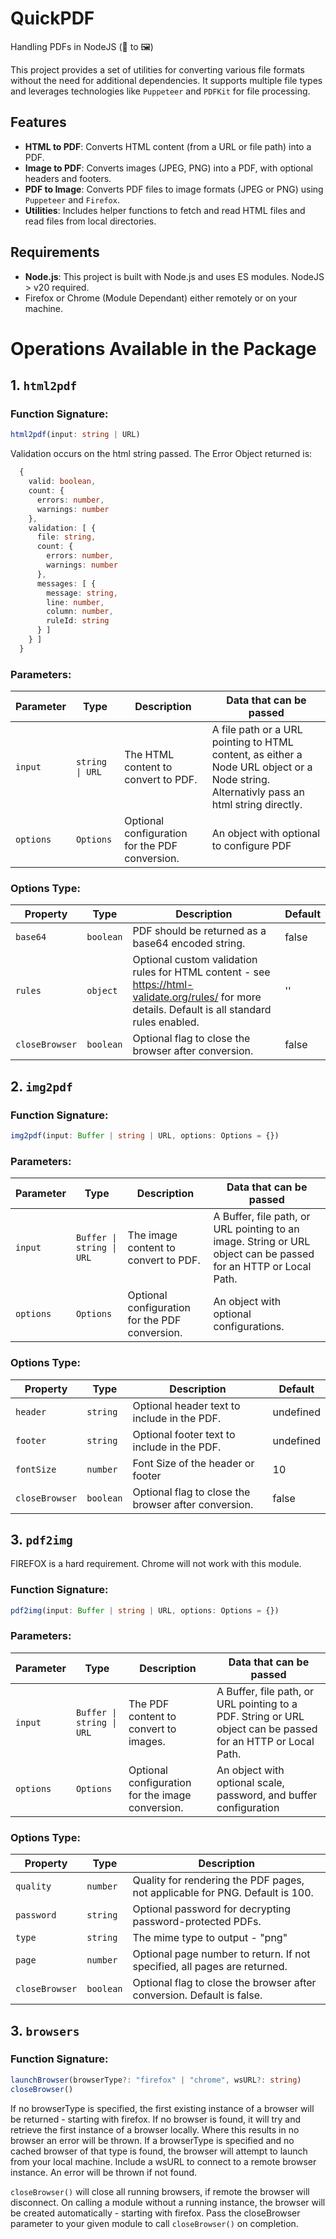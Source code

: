 # QuickPDF

Handling PDFs in NodeJS (📃 to 🖼️)

This project provides a set of utilities for converting various file formats without the need for additional dependencies. It supports multiple file types and leverages technologies like `Puppeteer` and `PDFKit` for file processing.

## Features

- **HTML to PDF**: Converts HTML content (from a URL or file path) into a PDF.
- **Image to PDF**: Converts images (JPEG, PNG) into a PDF, with optional headers and footers.
- **PDF to Image**: Converts PDF files to image formats (JPEG or PNG) using `Puppeteer` and `Firefox`.
- **Utilities**: Includes helper functions to fetch and read HTML files and read files from local directories.

## Requirements

- **Node.js**: This project is built with Node.js and uses ES modules. NodeJS > v20 required.
- Firefox or Chrome (Module Dependant) either remotely or on your machine.

# Operations Available in the Package

## 1. `html2pdf`

### Function Signature:
```typescript
html2pdf(input: string | URL)
```

Validation occurs on the html string passed. The Error Object returned is:
```typescript
  {
    valid: boolean,
    count: {
      errors: number,
      warnings: number
    },
    validation: [ {
      file: string,
      count: {
        errors: number,
        warnings: number
      },
      messages: [ {
        message: string,
        line: number,
        column: number,
        ruleId: string
      } ]
    } ]
  }
```

### Parameters:

| Parameter | Type          | Description                                      | Data that can be passed                    |
|-----------|---------------|--------------------------------------------------|--------------------------------------------|
| `input`   | `string \| URL` | The HTML content to convert to PDF.              | A file path or a URL pointing to HTML content, as either a Node URL object or a Node string. Alternativly pass an html string directly. |
| `options` | `Options`                 | Optional configuration for the PDF conversion.   | An object with optional to configure PDF |

### Options Type:

| Property  | Type     | Description                                      | Default |
|-----------|----------|--------------------------------------------------|---------|
| `base64`  | `boolean` | PDF should be returned as a base64 encoded string.      |false|
| `rules`  | `object` | Optional custom validation rules for HTML content - see https://html-validate.org/rules/ for more details. Default is all standard rules enabled.      |''|
| `closeBrowser` | `boolean` | Optional flag to close the browser after conversion. | false |

## 2. `img2pdf`

### Function Signature:
```typescript
img2pdf(input: Buffer | string | URL, options: Options = {})
```

### Parameters:

| Parameter | Type                      | Description                                      | Data that can be passed                    |
|-----------|---------------------------|--------------------------------------------------|--------------------------------------------|
| `input`   | `Buffer \| string \| URL` | The image content to convert to PDF.             | A Buffer, file path, or URL pointing to an image. String or URL object can be passed for an HTTP or Local Path. |
| `options` | `Options`                 | Optional configuration for the PDF conversion.   | An object with optional configurations. |

### Options Type:

| Property  | Type     | Description                                      | Default |
|-----------|----------|--------------------------------------------------|---------|
| `header`  | `string` | Optional header text to include in the PDF.      |undefined|
| `footer`  | `string` | Optional footer text to include in the PDF.      |undefined|
| `fontSize` | `number` | Font Size of the header or footer | 10 |
| `closeBrowser` | `boolean` | Optional flag to close the browser after conversion. | false |

## 3. `pdf2img`

FIREFOX is a hard requirement. Chrome will not work with this module.

### Function Signature:
```typescript
pdf2img(input: Buffer | string | URL, options: Options = {})
```

### Parameters:

| Parameter | Type                      | Description                                      | Data that can be passed                    |
|-----------|---------------------------|--------------------------------------------------|--------------------------------------------|
| `input`   | `Buffer \| string \| URL` | The PDF content to convert to images.            | A Buffer, file path, or URL pointing to a PDF. String or URL object can be passed for an HTTP or Local Path. |
| `options` | `Options`                 | Optional configuration for the image conversion. | An object with optional scale, password, and buffer configuration |

### Options Type:

| Property  | Type                                                                 | Description                                      |
|-----------|----------------------------------------------------------------------|--------------------------------------------------|
| `quality`   | `number`                                                             | Quality for rendering the PDF pages, not applicable for PNG. Default is 100. |
| `password`| `string`                                                             | Optional password for decrypting password-protected PDFs. |
| `type`    | `string`                                                             | The mime type to output - "png" | "jpeg" | "webp". Default is "png". |
| `page`    | `number`                                                             | Optional page number to return. If not specified, all pages are returned. |
| `closeBrowser` | `boolean`                                                       | Optional flag to close the browser after conversion. Default is false. |

## 3. `browsers`

### Function Signature:
```typescript
launchBrowser(browserType?: "firefox" | "chrome", wsURL?: string)
closeBrowser()
```

If no browserType is specified, the first existing instance of a browser will be returned - starting with firefox. If no browser is found, it will try and retrieve the first instance of a browser locally. Where this results in no browser an error will be thrown.
If a browserType is specified and no cached browser of that type is found, the browser will attempt to launch from your local machine. Include a wsURL to connect to a remote browser instance. An error will be thrown if not found.

`closeBrowser()` will close all running browsers, if remote the browser will disconnect.
On calling a module without a running instance, the browser will be created automatically - starting with firefox. Pass the closeBrowser parameter to your given module to call `closeBrowser()` on completion.